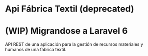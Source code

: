 # Api Fábrica Textil (deprecated)
# (WIP) Migrandose a Laravel 6

API REST de una aplicación para la gestión de recursos materiales y humanos de una fábrica textil.
